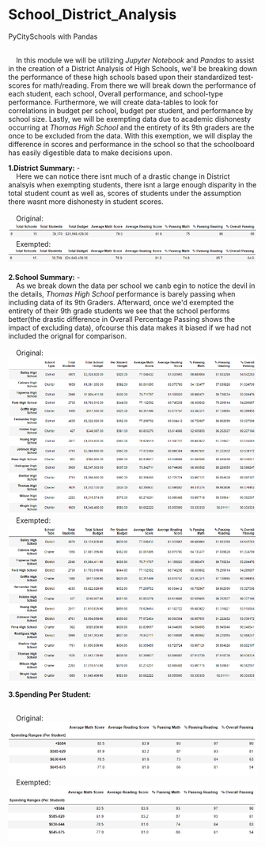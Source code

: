 # School_District_Analysis
PyCitySchools with Pandas

<br /> &nbsp;&nbsp;&nbsp;&nbsp;In this module we will be utilizing *Jupyter Notebook* and *Pandas* to assist in the creation of a District Analysis of High Schools, we'll be breaking down the performance of these high schools based upon their standardized test-scores for math/reading. From there we will break down the performance of each student, each school, Overall performance, and school-type performance. Furthermore, we will create data-tables to look for correlations in budget per school, budget per student, and performance by school size. Lastly, we will be exempting data due to academic dishonesty occurring at *Thomas High School* and the entirety of its 9th graders are the once to be excluded from the data. With this exemption, we will display the difference in scores and performance in the school so that the schoolboard has easily digestible data to make decisions upon. <br /> 

**1.District Summary:**
  -<br /> &nbsp;&nbsp;&nbsp;&nbsp;Here we can notice there isnt much of a drastic change in District analsyis when exempting students, there isnt a large enough disparity in the total student count as well as, scores of students under the assumption there wasnt more dishonesty in student scores. <br />
 <br /> &nbsp;&nbsp;&nbsp;&nbsp;Original: <br /> 
   ![Original District Summary](Resources/images/original_district_summary.png)
 <br /> &nbsp;&nbsp;&nbsp;&nbsp;Exempted: <br /> 
   ![Exempted District Summary](Resources/images/exempted_district_summary.png)
   
**2.School Summary:**
   -<br /> &nbsp;&nbsp;&nbsp;&nbsp;As we break down the data per school we canb egin to notice the devil in the details, *Thomas High School* performance is barely passing when including data of its 9th Graders. Afterward, once we'd exempted the entirety of their 9th grade students we see that the school performs better(the drastic difference in Overall Percentage Passing shows the impact of excluding data), ofcourse this data makes it biased if we had not included the orignal for comparison. <br />
 <br /> &nbsp;&nbsp;&nbsp;&nbsp;Original: <br /> 
   ![Original Per School Summary](Resources/images/original_per_school_summary-fixed.png)
 <br /> &nbsp;&nbsp;&nbsp;&nbsp;Exempted: <br /> 
   ![Exempted Per School Summary](Resources/images/exempted_per_school_summary.png)

**3.Spending Per Student:**

 <br /> &nbsp;&nbsp;&nbsp;&nbsp;Original: <br /> 
   ![Original Per Student](Resources/images/original_spending_per_student.png)
 <br /> &nbsp;&nbsp;&nbsp;&nbsp;Exempted: <br /> 
   ![Exempted Per Student](Resources/images/exempted_spending_per_student.png)
